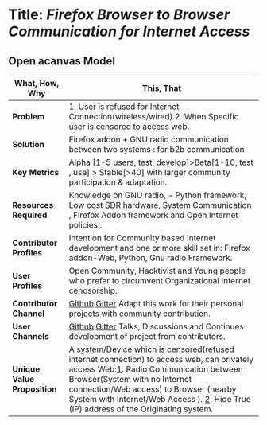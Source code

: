 # Title: _*Firefox Browser to Browser Communication for Internet Access*_ #
## Open acanvas Model ##

What, How, Why | This, That
-----|----- 
**Problem** |1. User is refused for Internet Connection(wireless/wired).2.  When Specific user is censored to access web.
**Solution**|Firefox addon + GNU radio communication between two systems : for b2b communication
**Key Metrics**|Alpha [1-5 users,  test, develop]>Beta[1-10, test , use] > Stable[>40]  with larger community participation & adaptation.
**Resources Required**|Knowledge on GNU radio, - Python framework, Low cost SDR hardware, System Communication , Firefox Addon framework and Open Internet  policies..
**Contributor Profiles**|Intention for Community based Internet development and one or more skill set in: Firefox addon-Web, Python, Gnu radio Framework.
**User Profiles**|Open Community, Hacktivist and Young people who prefer to circumvent Organizational Internet cenosorship.
**Contributor Channel**|[Github](https://gitter.im/firefoxb2b/Lobby) [Gitter](https://gitter.im/firefoxb2b/Lobby) Adapt this work for their  personal projects with   community contribution.
**User Channels**|[Github](https://gitter.im/firefoxb2b/Lobby) [Gitter](https://gitter.im/firefoxb2b/Lobby) Talks, Discussions and Continues development of project from contributors.
**Unique Value Proposition**|A system/Device which is censored(refused internet connection) to access web, can privately access Web:[1](https://#). Radio Communication between Browser(System with no Internet connection/Web access) to Browser (nearby System with Internet/Web Access ). [2](https://#). Hide True (IP) address of the Originating system.




